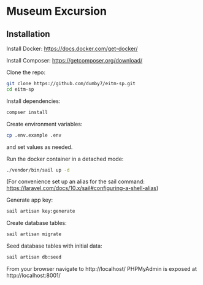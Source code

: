 # Museum Excursion

## Installation

Install Docker: https://docs.docker.com/get-docker/

Install Composer: https://getcomposer.org/download/

Clone the repo:

```bash
git clone https://github.com/dumby7/eitm-sp.git
cd eitm-sp
```

Install dependencies:
```bash
compser install
```

Create environment variables:
```bash
cp .env.example .env
```
and set values as needed.

Run the docker container in a detached mode:
```bash
./vendor/bin/sail up -d
```
(For convenience set up an alias for the sail command: https://laravel.com/docs/10.x/sail#configuring-a-shell-alias)


Generate app key:
```bash
sail artisan key:generate
```

Create database tables:
```bash
sail artisan migrate
```

Seed database tables with initial data:

```bash
sail artisan db:seed
```

From your browser navigate to http://localhost/
PHPMyAdmin is exposed at http://localhost:8001/
